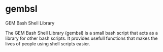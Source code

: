 # gembsl
GEM Bash Shell Library

The GEM Bash Shell Library (gembsl) is a small bash script that acts as a library for other bash scripts. 
It provides usefull functions that makes the lives of people using shell scripts easier.
